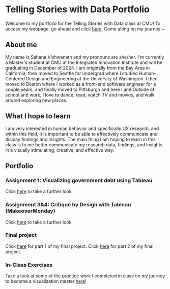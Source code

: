 # Telling Stories with Data Portfolio
Welcome to my portfolio for the Telling Stories with Data class at CMU! To access my webpage, go ahead and click [here](https://sahana-vishwanath.github.io/tswd-portfolio/). 
Come along on my journey ~

## About me
My name is Sahana Vishwanath and my pronouns are she/her. I'm currently a Master's student at CMU at the Integrated Innovation Institute and will be graduating in December of 2024. I am originally from the Bay Area in California, then moved to Seattle for undergrad where I studied Human-Centered Design and Engineering at the University of Washington. I then moved to Boston where I worked as a front-end software engineer for a couple years, and finally moved to Pittsburgh and here I am! Outside of school and work, I love to dance, read, watch TV and movies, and walk around exploring new places.

## What I hope to learn
I am very interested in human behavior and specifically UX research, and within this field, it is important to be able to effectively communicate and display findings and insights. The main thing I am hoping to learn in this class is to me better communicate my research data, findings, and insights in a visually stimulating, creative, and effective way.

## Portfolio
### Assignment 1: Visualizing government debt using Tableau
Click [here](/visualizing-government-debt.md) to take a further look.

### Assignment 3&4: Critique by Design with Tableau (MakeoverMonday)
Click [here](/critique-by-design.md) to take a further look.

### Final project
Click [here](/final-project-part-one.md) for part 1 of my final project.
Click [here](/final-project-part-two.md) for part 2 of my final project.




### In-Class Exercises
Take a look at some of the practice work I completed in class on my journey to become a visualization master [here](in-class-exercises.md)!
